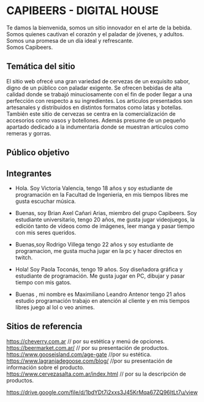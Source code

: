 # CAPIBEERS - DIGITAL HOUSE  

Te damos la bienvenida, somos un sitio innovador en el arte de la bebida.  
Somos quienes cautivan el corazón y el paladar de jóvenes, y adultos.  
Somos una promesa de un día ideal y refrescante.  
Somos Capibeers.

## Temática del sitio  
El sitio web ofrecé una gran variedad de cervezas de un exquisito sabor, digno de un público con paladar exigente.
Se ofrecen bebidas de alta calidad donde se trabajó minuciosamente con el fin de poder llegar a una perfección con respecto a su ingredientes. Los articulos presentados son artesanales y distribuidos en distintos formatos como latas y botellas. También este sitio de cervezas se centra en la comercialización de accesorios como vasos y botellones. Además presume de un pequeño apartado dedicado a la indumentaria donde se muestran articulos como remeras y gorras. 

## Público objetivo
  

## Integrantes  
* Hola. Soy  Victoria Valencia, tengo 18 años y soy estudiante de programación en la Facultad de Ingenieria, en mis tiempos libres me gusta escuchar música.

* Buenas, soy Brian Axel Cañari Arias, miembro del grupo Capibeers. Soy estudiante universitario, tengo 20 años, me gusta jugar videojuegos, la edición tanto de vídeos como de imágenes, leer manga y pasar tiempo con mis seres queridos.

* Buenas,soy Rodrigo Villega tengo 22 años y soy estudiante de programacion, me gusta mucha jugar en la pc y hacer directos en twitch.

* Hola! Soy Paola Toconás, tengo 19 años. Soy diseñadora gráfica y estudiante de programación. Me gusta jugar en PC, dibujar y pasar tiempo con mis gatos.

*  Buenas , mi nombre es Maximiliano Leandro Antenor tengo 21 años estudio programación trabajo en atención al cliente y en mis tiempos libres juego al lol o veo animes.  

## Sitios de referencia
 
https://cheverry.com.ar   // por su estética y menú de opciones.  
https://beermarket.com.ar/  // por su presentación de productos.  
https://www.gooseisland.com/age-gate //por su estética.  
https://www.lagranjadegoose.com/blog/  //por su presentación de información sobre el producto.  
https://www.cervezasalta.com.ar/index.html // por su la descripción de productos.  


 
https://drive.google.com/file/d/1bdYDt7i2xxs3J45KrMqa67ZQ96ItLt7u/view
